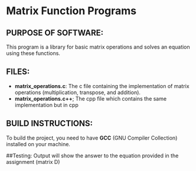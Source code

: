 # Matrix Function Programs

## PURPOSE OF SOFTWARE:
This program is a library for basic matrix operations and solves an equation using these functions.

## FILES:
- **matrix_operations.c**: The c file containing the implementation of matrix operations (multiplication, transpose, and addition).
- **matrix_operations.c++**; The cpp file which contains the same implementation but in cpp

## BUILD INSTRUCTIONS:
To build the project, you need to have **GCC** (GNU Compiler Collection) installed on your machine.

##Testing: Output will show the answer to the equation provided in the assignment (matrix D)
